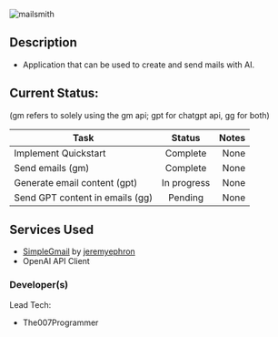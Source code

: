 ![mailsmith](https://github.com/user-attachments/assets/9efb739d-b6ba-40e9-b914-568e3087e149)

## Description
- Application that can be used to create and send mails with AI.

## Current Status:

(gm refers to solely using the gm api; gpt for chatgpt api, gg for both)

| Task | Status | Notes |
| - | :-: | -: |
| Implement Quickstart | Complete | None |
| Send emails (gm) | Complete | None |
| Generate email content (gpt) | In progress | None |
| Send GPT content in emails (gg) | Pending | None |

## Services Used
- [SimpleGmail](https://github.com/jeremyephron/simplegmail) by [jeremyephron](https://github.com/jeremyephron)
- OpenAI API Client

### Developer(s)
Lead Tech:
- The007Programmer
